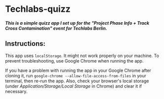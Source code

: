 # Techlabs-quizz
##### This is a simple quizz app I set up for the *"Project Phase Info + Track Cross Contamination"* event for Techlabs Berlin.


## Instructions:
This app uses `localStorage`. It might not work properly on your machine. To prevent troubleshooting, use Google Chrome when running the app.

If you have a problem with running the app in your Google Chrome after cloning it, run `google-chrome --allow-file-access-from-files` in your terminal, then re-run the app. Also, check your browser's local storage (under *Application/Storage/Local Storage* in Chrome) and clear it if necessary.
